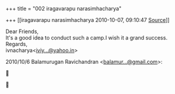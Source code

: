 +++
title = "002 iragavarapu narasimhacharya"

+++
[[iragavarapu narasimhacharya	2010-10-07, 09:10:47 [Source](https://groups.google.com/g/bvparishat/c/7rmpT1yGxgI)]]



Dear Friends,  
It's a good idea to conduct such a camp.I wish it a grand success.  
Regards,  
ivnacharya\<[iviy...@yahoo.in]()\>

2010/10/6 Balamurugan Ravichandran \<[balamur...@gmail.com]()\>:





